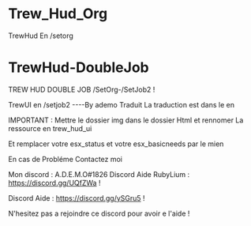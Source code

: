 # Trew_Hud_Org
TrewHud En /setorg

# TrewHud-DoubleJob
TREW HUD DOUBLE JOB /SetOrg-/SetJob2 !

TrewUI en /setjob2 ----By ademo Traduit La traduction est dans le en

IMPORTANT : Mettre le dossier img dans le dossier Html et rennomer La ressource en trew_hud_ui

Et remplacer votre esx_status et votre esx_basicneeds par le mien

En cas de Probléme Contactez moi

Mon discord : A.D.E.M.O#1826 Discord Aide RubyLium : https://discord.gg/UQfZWa ! 

Discord Aide : https://discord.gg/ySGru5 !

N'hesitez pas a rejoindre ce discord pour avoir e l'aide !

